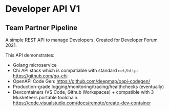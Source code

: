 # Developer API V1
## Team Partner Pipeline

A simple REST API to manage Developers. Created for Developer Forum 2021.

This API demonstrates:

* Golang microservice
* Chi API stack which is compatiable with standard `net/http`: https://github.com/go-chi
* OpenAPI Code Gen: https://github.com/deepmap/oapi-codegen/ 
* Production-grade logging/monitoring/tracing/healthchecks (eventually)
* Devcontainers (VS Code, Github Workspaces) + compatible with 3 Musketeers portable toolchain. https://code.visualstudio.com/docs/remote/create-dev-container
